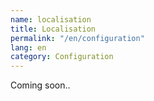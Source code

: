 ```yaml
---
name: localisation
title: Localisation
permalink: "/en/configuration"
lang: en
category: Configuration
---
```


Coming soon..